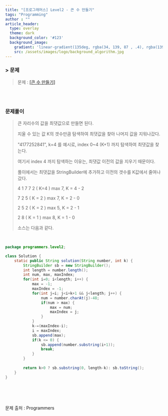 ```yaml
---
title: "[프로그래머스] Level2 - 큰 수 만들기"
tags: "Programming"
author : ""
article_header:
  type: overlay
  theme: dark
  background_color: '#123'
  background_image:
    gradient: 'linear-gradient(135deg, rgba(34, 139, 87 , .4), rgba(139, 34, 139, .4))'
    src: /assets/images/logo/background_algorithm.jpg
---
```


### > 문제

> 문제 : [[큰 수 만들기]](https://programmers.co.kr/learn/courses/30/lessons/42883)

<br>

<br>

### 문제풀이

> 큰 자리수의 값을 최댓값으로 만들면 된다.
>
> 지울 수 있는 값 K의 갯수만큼 탐색하여 최댓값을 찾아 나머지 값을 지워나갔다.
>
> "4177252841", k=4 를 예시로, index 0~4 (K+1) 까지 탐색하여 최댓값을 찾는다.
>
> 여기서 index 4 까지 탐색하는 이유는, 최댓값 이전의 값을 지우기 때문이다.
>
> 풀이에서는 최댓값을 StringBuilder에 추가하고 이전의 갯수를 K값에서 줄여나갔다.
>
> 4 1 7 7 2 ( K=4 )		max 7, K = 4 - 2
>
> 7 2 5 ( K = 2 )		max 7, K = 2 - 0
>
> 2 5 2 ( K = 2 )		max 5, K = 2 - 1
>
> 2 8 ( K = 1 )			max 8, K = 1 - 0
>
> 소스는 다음과 같다. 

<br/>

```java
package programmers.level2;

class Solution {
    static public String solution(String number, int k) {
        StringBuilder sb = new StringBuilder();
        int length = number.length();
        int num, max, maxIndex;
        for(int i=0; i<length; i++) {
        	max = -1;
        	maxIndex = -1;
        	for(int j=i; j<i+k+1 && j<length; j++) {
        		num = number.charAt(j)-48;
        		if(num > max) {
        			max = num;
        			maxIndex = j;
        		}
        	}
        	k-=(maxIndex-i);
        	i = maxIndex;
        	sb.append(max);
        	if(k <= 0) {
        		sb.append(number.substring(i+1));
        		break;
        	}
        }
        
        return k>0 ? sb.substring(0, length-k): sb.toString();
    }
}
```



<br/>

<br/>

<br/>

문제 출처 : Programmers

<br/>

<br/>

<br/>